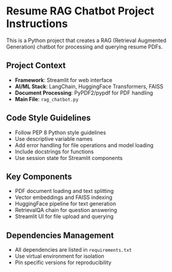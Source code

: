 <!-- Use this file to provide workspace-specific custom instructions to Copilot. For more details, visit https://code.visualstudio.com/docs/copilot/copilot-customization#_use-a-githubcopilotinstructionsmd-file -->

# Resume RAG Chatbot Project Instructions

This is a Python project that creates a RAG (Retrieval Augmented Generation) chatbot for processing and querying resume PDFs.

## Project Context
- **Framework**: Streamlit for web interface
- **AI/ML Stack**: LangChain, HuggingFace Transformers, FAISS
- **Document Processing**: PyPDF2/pypdf for PDF handling
- **Main File**: `rag_chatbot.py`

## Code Style Guidelines
- Follow PEP 8 Python style guidelines
- Use descriptive variable names
- Add error handling for file operations and model loading
- Include docstrings for functions
- Use session state for Streamlit components

## Key Components
- PDF document loading and text splitting
- Vector embeddings and FAISS indexing
- HuggingFace pipeline for text generation
- RetrievalQA chain for question answering
- Streamlit UI for file upload and querying

## Dependencies Management
- All dependencies are listed in `requirements.txt`
- Use virtual environment for isolation
- Pin specific versions for reproducibility
